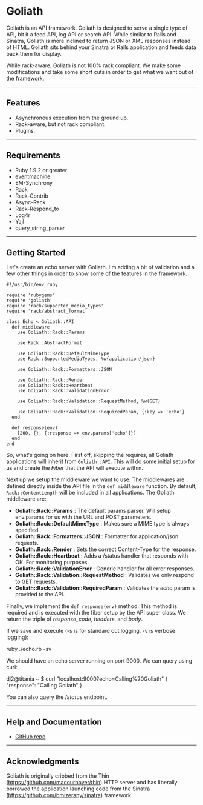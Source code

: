 # Goliath

Goliath is an API framework. Goliath is designed to serve a single type of API, bit it a
feed API, log API or search API. While similar to Rails and Sinatra, Goliath is more inclined
to return JSON or XML responses instead of HTML. Goliath sits behind your Sinatra or Rails
application and feeds data back them for display.

While rack-aware, Goliath is not 100% rack compliant. We make some modifications and take
some short cuts in order to get what we want out of the framework.

***

## Features

 * Asynchronous execution from the ground up.
 * Rack-aware, but not rack compliant.
 * Plugins.

***

## Requirements

 * Ruby 1.9.2 or greater
 * [eventmachine](http://rubyeventmachine.org)
 * EM-Synchrony
 * Rack
 * Rack-Contrib
 * Async-Rack
 * Rack-Respond_to
 * Log4r
 * Yajl
 * query\_string\_parser

***

## Getting Started

Let's create an echo server with Goliath. I'm adding a bit of validation and a few other things
in order to show some of the features in the framework.

    #!/usr/bin/env ruby

    require 'rubygems'
    require 'goliath'
    require 'rack/supported_media_types'
    require 'rack/abstract_format'

    class Echo < Goliath::API
      def middleware
        use Goliath::Rack::Params

        use Rack::AbstractFormat

        use Goliath::Rack::DefaultMimeType
        use Rack::SupportedMediaTypes, %w{application/json}

        use Goliath::Rack::Formatters::JSON

        use Goliath::Rack::Render
        use Goliath::Rack::Heartbeat
        use Goliath::Rack::ValidationError

        use Goliath::Rack::Validation::RequestMethod, %w(GET)

        use Goliath::Rack::Validation::RequiredParam, {:key => 'echo'}
      end

      def response(env)
        [200, {}, {:response => env.params['echo']}]
      end
    end

So, what's going on here. First off, skipping the requires, all Goliath applications will
inherit from `Goliath::API`. This will do some initial setup for us and create the _Fiber_
that the API will execute within.

Next up we setup the middleware we want to use. The middlewares are defined directly
inside the API file in the `def middleware` function. By default, `Rack::ContentLength` will
be included in all applications. The Goliath middleware are:

 * __Goliath::Rack::Params__ : The default params parser. Will setup env.params for us with the URL and POST parameters.
 * __Goliath::Rack::DefaultMimeType__ : Makes sure a MIME type is always specified.
 * __Goliath::Rack::Formatters::JSON__ : Formatter for application/json requests.
 * __Goliath::Rack::Render__ : Sets the correct Content-Type for the response.
 * __Goliath::Rack::Heartbeat__ : Adds a /status handler that responds with OK. For monitoring purposes.
 * __Goliath::Rack::ValidationError__ : Generic handler for all error responses.
 * __Goliath::Rack::Validation::RequestMethod__ : Validates we only respond to GET requests.
 * __Goliath::Rack::Validation::RequiredParam__ : Validates the *echo* param is provided to the API.

Finally, we implement the `def response(env)` method. This method is required and is executed with the
fiber setup by the API super class. We return the triple of _response_code_, _headers_, and _body_.

If we save and execute (-s is for standard out logging, -v is verbose logging):

  ruby ./echo.rb -sv

We should have an echo server running on port 9000. We can query using curl:

  dj2@titania ~ $ curl "localhost:9000?echo=Calling%20Goliath"
  {
    "response": "Calling Goliath"
  }

You can also query the _/status_ endpoint.

***

## Help and Documentation

* [GitHub repo](https://github.com/dj2/Goliath)

***

## Acknowledgments

Goliath is originally cribbed from the Thin (https://github.com/macournoyer/thin) HTTP server and has
liberally borrowed the application launching code from the Sinatra (https://github.com/bmizerany/sinatra)
framework.
